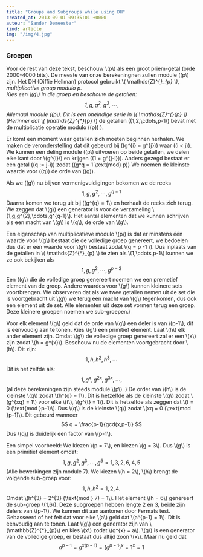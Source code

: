 ```yaml
---
title: "Groups and Subgroups while using DH"
created_at: 2013-09-01 09:35:01 +0000
auteur: "Sander Demeester"
kind: article
img: "/img/4.jpg"
---
```

### Groepen ###
Voor de rest van deze tekst, beschouw \\(p\\) als een groot priem-getal (orde 2000-4000 bits). De meeste van onze berekeningnen zullen module \((p\\) zijn. 
Het DH (Diffie Hellman) protocol gebruikt \\( \mathds{Z}^{*}_{p} \\), multiplicative group modulo p.
<br>
Kies een \\(g\\) in die groep en beschouw de getallen:
<notextile>
$$
	1,g,g^{2},g^{3},\cdots,
$$
</notexfile>
Allemaal module \((p\\). Dit is een oneindige serie in \\( \mathds{Z}^{*}_{p} \\) (Herinner dat \\( \mathds{Z}^{*}_{p} \\) de getallen \((1,2,\cdots,p-1\\) bevat met de multiplicatie operatie modulo \((p\)) ).

Er komt een moment waar getallen zich moeten beginnen herhalen. We maken de veronderstelling dat dit gebeurd bij \((g^{i} = g^{j}\)) waar \((i < j\)). We kunnen een deling module \((p\\) uitvoeren op beide getallen, we delen elke kant door \\(g^{i}\\) en krijgen \((1 = g^{j-i}\)). 
Anders gezegd bestaat er een getal \((q := j-i\)) zodat \((g^q = 1 \text{mod} p\)) We noemen de kleinste waarde voor \((q\)) de orde van \((g\)).

Als we \((g\\) nu blijven vermenigvuldigingen bekomen we de reeks
<notextile>
$$
1,g,g^{2},\cdots,g^{q-1}
$$
</notexfile>
Daarna komen we terug uit bij \((g^{q} = 1\\) en herhaalt de reeks zich terug. We zeggen dat \\(g\\) een generator is voor de verzameling \\(1,g,g^{2},\cdots,g^{q-1}\\). Het aantal elementen dat we kunnen schrijven als een macht van \\(g\\) is \\(q\\), de orde van \\(g\\).

Een eigenschap van multiplicatieve modulo \\(p\\) is dat er minstens één waarde voor \\(g\\) bestaat die de volledige groep genereert, we bedoelen dus dat er een waarde voor \\(g\\) bestaat zodat \\(q = p -1 \\). Dus inplaats van de getallen in \\( \mathds{Z}^{*}_{p} \\) te zien als \\(1,\cdots,p-1\\) kunnen we ze ook bekijken als <notextile>
$$
	1,g,g^{2},\cdots,g^{p-2}
$$
</notextile>
Een \((g\\) die de volledige groep genereert noemen we een premetief element van de groep. Andere waardes voor \\(g\\) kunnen kleinere sets voortbrengen.
We observeren dat als we twee getallen nemen uit de set die is voortgebracht uit \\(g\\) we terug een macht van \\(g\\) tegenkomen, dus ook een element uit de set. Alle elementen uit deze set vormen terug een groep. Deze kleinere groepen noemen we sub-groepen.\\

Voor elk element \\(g\\) geld dat de orde van \\(g\\) een deler is van \\(p-1\\), dit is eenvoudig aan te tonen. Kies \\(g\\) een primitief element. Laat \\(h\\) elk ander element zijn. Omdat \\(g\\) de volledige groep genereert zal er een \\(x\\) zijn zodat \\(h = g^{x}\\). Beschouw nu de elementen voortgebracht door \\(h\\). Dit zijn:
<notextile>
$$
1,h,h^{2},h^{3},\cdots
$$
</notextile>
Dit is het zelfde als:
<notexfile>
$$
1,g^{x},g^{2x},g^{3x},\cdots, 
$$
</notextile>
(al deze berekeningen zijn steeds module \\(p\\). )
De order van \\(h\\) is de kleinste \\(q\\) zodat \\(h^{q} = 1\\). Dit is hetzelfde als de kleinste \\(q\\) zodat \\(g^{xq} = 1\\) voor elke \\(t\\), \\(g^{t} = 1\\). Dit is hetzelfde als zeggen dat \\(t = 0 (\text{mod }p-1)\\). Dus \\(q\\) is de kleinste \\(q\\) zodat \\(xq = 0 (\text{mod }p-1)\\). 
Dit gebeurd wanneer
<notextile>
$$
q = \frac{p-1}{gcd(x,p-1)}
$$
</notextile>
Dus \\(q\\) is duidelijk een factor van \\(p-1\\).

Een simpel voorbeeld:
We kiezen \\(p = 7\\), en kiezen \\(g = 3\\). Dus \\(g\\) is een primitief element omdat:
<notextile>
$$
1,g,g^{2},g^{3},\cdots,g^{5} = 1,3,2,6,4,5
$$
</notextile>
(Alle bewerkingen zijn module 7).
We kiezen \\(h = 2\\), \\(h\\) brengt de volgende sub-groep voor:
<notextile>
$$
1,h,h^{2} = 1,2,4.
$$
</notextile>
Omdat \\(h^{3} = 2^{3} (\text{mod } 7) = 1\\). Het element \\(h = 6\\) genereert de sub-groep \\(1,6\\). Deze subgroepen hebben lengte 2 en 3, beide zijn delers van \\(p-1\\). 
We kunnen dit aan aantonen door Fermats test. Gebasseerd of het feit dat voor elke \\(a\\) geld dat \\(a^{p-1} = 1\\). Dit is eenvoudig aan te tonen. Laat \\(g\\) een generator zijn van \\(\mathbb{Z}^{*}_{p}\\) en kies \\(x\\) zodat \\(g^{x} = a\\). \\(g\\) is een generator van de volledige groep, er bestaat dus altijd zoon \\(x\\). Maar nu geld dat
<notextile>
$$
a^{p-1} = g^{x(p-1)} = (g^{p-1})^{x} = 1^{x} = 1
$$
</notextile>